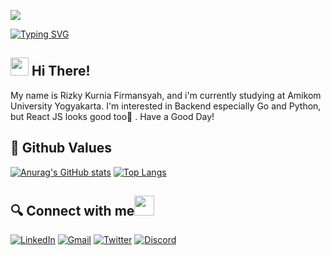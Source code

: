 ![](https://komarev.com/ghpvc/?username=kurnia123&color=blueviolet)


[![Typing SVG](https://readme-typing-svg.herokuapp.com?size=64&center=true&vCenter=true&width=1000&height=200&lines=Hi+%F0%9F%91%8B+I'm+Rizky;I+From+Indonesia)](https://git.io/typing-svg)

## <img src="https://github.com/TheDudeThatCode/TheDudeThatCode/blob/master/Assets/Hi.gif" width="29px"> Hi There!

My name is Rizky Kurnia Firmansyah, and i'm currently studying at Amikom University Yogyakarta. I'm interested in Backend especially Go and Python, but React JS looks good too👀 .
Have a Good Day!

## 🌱 Github Values

[![Anurag's GitHub stats](https://github-readme-stats.vercel.app/api?username=kurnia123&theme=radical&line_height=40)](https://github.com/anuraghazra/github-readme-stats)
[![Top Langs](https://github-readme-stats.vercel.app/api/top-langs/?username=kurnia123&theme=radical&line_height=20)](https://github.com/anuraghazra/github-readme-stats)

## 🔍 Connect with me<img src="https://github.com/TheDudeThatCode/TheDudeThatCode/blob/master/Assets/Handshake.gif" height="32px"> <br>
<p>
  <a href="https://www.linkedin.com/in/rizky-kurnia-firmansyah-b64968189/" target="_blank"><img alt="LinkedIn" src="https://img.shields.io/badge/linkedin-%230077B5.svg?&style=for-the-badge&logo=linkedin&logoColor=white" /></a>
  <a href="mailto:rizky.firmansyah@students.amikom.ac.id" target="_blank"><img alt="Gmail" src="https://img.shields.io/badge/gmail-D14836?&style=for-the-badge&logo=gmail&logoColor=white"/></a>    
  <a href="https://twitter.com/RizkyKurniaFir1" target="_blank"><img alt="Twitter" src="https://img.shields.io/badge/twitter-%231877F2.svg?&style=for-the-badge&logo=twitter&logoColor=white" /></a>
  <a href="https://discord.gg/ehee#2107" target="_blank"><img alt="Discord" src="https://img.shields.io/badge/discord-404EED.svg?&style=for-the-badge&logo=discord&logoColor=white" /></a>
</p>
<!--
**kurnia123/kurnia123** is a ✨ _special_ ✨ repository because its `README.md` (this file) appears on your GitHub profile.

Here are some ideas to get you started:

- 🔭 I’m currently working on ...
- 🌱 I’m currently learning ...
- 👯 I’m looking to collaborate on ...
- 🤔 I’m looking for help with ...
- 💬 Ask me about ...
- 📫 How to reach me: ...
- 😄 Pronouns: ...
- ⚡ Fun fact: ...
-->
